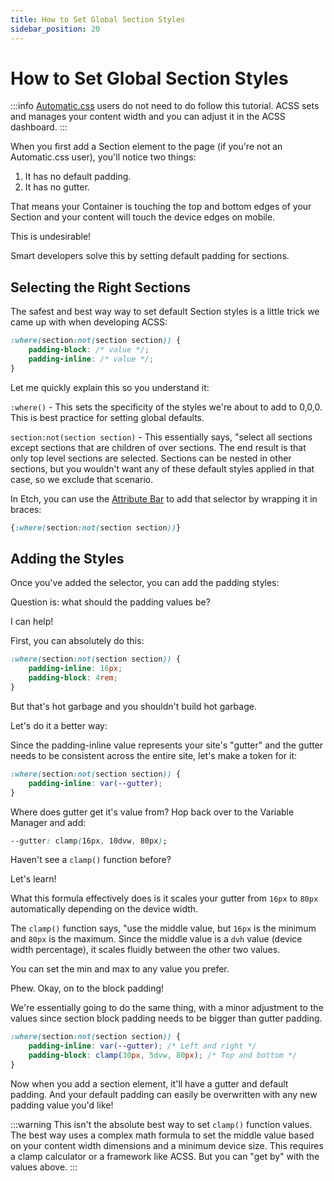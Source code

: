 ```yaml
---
title: How to Set Global Section Styles
sidebar_position: 20
---
```


# How to Set Global Section Styles

:::info
[Automatic.css](https://automaticcss.com) users do not need to do follow this tutorial. ACSS sets and manages your content width and you can adjust it in the ACSS dashboard.
:::

When you first add a Section element to the page (if you're not an Automatic.css user), you'll notice two things:

1. It has no default padding.
2. It has no gutter.

That means your Container is touching the top and bottom edges of your Section and your content will touch the device edges on mobile.

This is undesirable!

Smart developers solve this by setting default padding for sections.

## Selecting the Right Sections

The safest and best way way to set default Section styles is a little trick we came up with when developing ACSS:

```css
:where(section:not(section section)) {
    padding-block: /* value */;
    padding-inline: /* value */;
}
```

Let me quickly explain this so you understand it:

`:where()` - This sets the specificity of the styles we're about to add to 0,0,0. This is best practice for setting global defaults.

`section:not(section section)` - This essentially says, "select all sections except sections that are children of over sections. The end result is that only top level sections are selected. Sections can be nested in other sections, but you wouldn't want any of these default styles applied in that case, so we exclude that scenario.

In Etch, you can use the [Attribute Bar](../../interface/attribute-bar.md) to add that selector by wrapping it in braces:

```css
{:where(section:not(section section))}
```

## Adding the Styles

Once you've added the selector, you can add the padding styles:

Question is: what should the padding values be?

I can help!

First, you can absolutely do this:

```css
:where(section:not(section section)) {
    padding-inline: 16px;
    padding-block: 4rem;
}
```

But that's hot garbage and you shouldn't build hot garbage.

Let's do it a better way:

Since the padding-inline value represents your site's "gutter" and the gutter needs to be consistent across the entire site, let's make a token for it:

```css
:where(section:not(section section)) {
    padding-inline: var(--gutter);
}
```

Where does gutter get it's value from? Hop back over to the Variable Manager and add:

```css
--gutter: clamp(16px, 10dvw, 80px);
```

Haven't see a `clamp()` function before?

Let's learn!

What this formula effectively does is it scales your gutter from `16px` to `80px` automatically depending on the device width.

The `clamp()` function says, "use the middle value, but `16px` is the minimum and `80px` is the maximum. Since the middle value is a `dvh` value (device width percentage), it scales fluidly between the other two values.

You can set the min and max to any value you prefer.

Phew. Okay, on to the block padding!

We're essentially going to do the same thing, with a minor adjustment to the values since section block padding needs to be bigger than gutter padding.

```css
:where(section:not(section section)) {
    padding-inline: var(--gutter); /* Left and right */
    padding-block: clamp(30px, 5dvw, 80px); /* Top and bottom */
}
```

Now when you add a section element, it'll have a gutter and default padding. And your default padding can easily be overwritten with any new padding value you'd like!

:::warning
This isn't the absolute best way to set `clamp()` function values. The best way uses a complex math formula to set the middle value based on your content width dimensions and a minimum device size. This requires a clamp calculator or a framework like ACSS. But you can "get by" with the values above.
:::